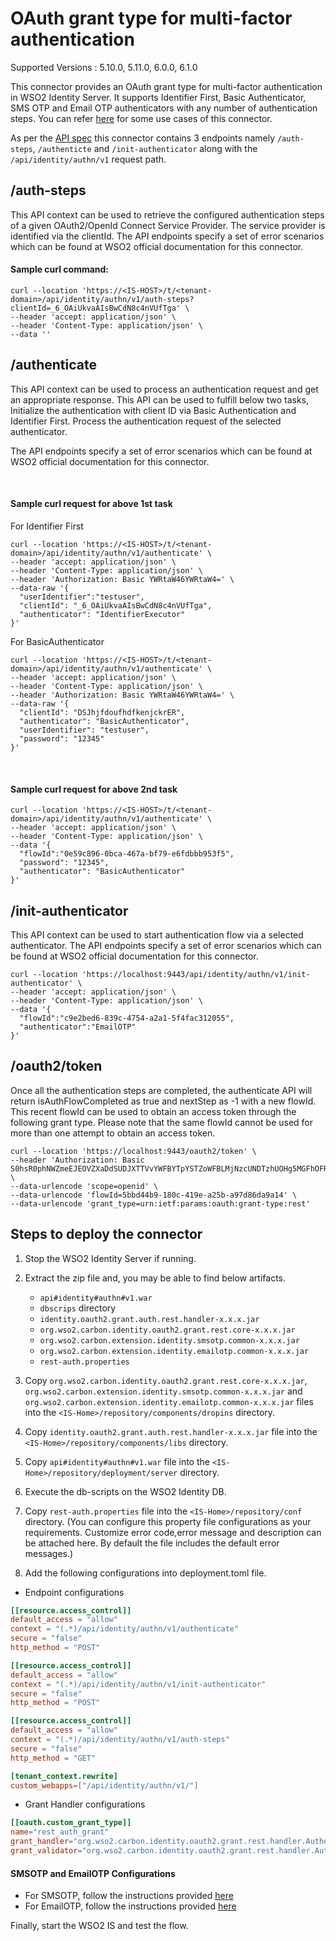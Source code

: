 # OAuth grant type for multi-factor authentication

Supported Versions : 5.10.0, 5.11.0, 6.0.0, 6.1.0

This connector provides an OAuth grant type for multi-factor authentication in WSO2 Identity Server.
It supports Identifier First, Basic Authenticator, SMS OTP and Email OTP authenticators with any number of authentication steps.
You can refer [here](Use-cases.md) for some use cases of this connector.

As per the [API spec](../components/org.wso2.carbon.identity.oauth2.grant.rest.endpoint/src/main/resources/AuthenticationRestAPI.yaml)  this connector contains 3 endpoints namely 
`/auth-steps`, `/authenticte` and `/init-authenticator` along with the `/api/identity/authn/v1` request path.

## /auth-steps

This API context can be used to retrieve the configured authentication steps 
of a given OAuth2/OpenId Connect Service Provider. The service provider is 
identified via the clientId. The API endpoints specify a set of error scenarios which can be 
found at WSO2 official documentation for this connector.

#### Sample curl command:

```agsl
curl --location 'https://<IS-HOST>/t/<tenant-domain>/api/identity/authn/v1/auth-steps?
clientId=_6_OAiUkvaAIsBwCdN8c4nVUfTga' \
--header 'accept: application/json' \
--header 'Content-Type: application/json' \
--data ''
```
## /authenticate

This API context can be used to process an authentication request and get an 
appropriate response. This API can be used to fulfill below two tasks,
Initialize the authentication with client ID via Basic Authentication and 
Identifier First. Process the authentication request of the selected authenticator.

The API endpoints specify a set of error scenarios which can be found at 
WSO2 official documentation for this connector.

<br/>

#### Sample curl request for above 1st task

For Identifier First
```agsl
curl --location 'https://<IS-HOST>/t/<tenant-domain>/api/identity/authn/v1/authenticate' \
--header 'accept: application/json' \
--header 'Content-Type: application/json' \
--header 'Authorization: Basic YWRtaW46YWRtaW4=' \
--data-raw '{
  "userIdentifier":"testuser",
  "clientId": "_6_OAiUkvaAIsBwCdN8c4nVUfTga",
  "authenticator": "IdentifierExecutor"
}'
```

For BasicAuthenticator

```agsl
curl --location 'https://<IS-HOST>/t/<tenant-domain>/api/identity/authn/v1/authenticate' \
--header 'accept: application/json' \
--header 'Content-Type: application/json' \
--header 'Authorization: Basic YWRtaW46YWRtaW4=' \
--data-raw '{
  "clientId": "DSJhjfdoufhdfkenjckrER",
  "authenticator": "BasicAuthenticator",
  "userIdentifier": "testuser",
  "password": "12345"
}'
```
<br/>

#### Sample curl request for above 2nd task
```agsl
curl --location 'https://<IS-HOST>/t/<tenant-domain>/api/identity/authn/v1/authenticate' \
--header 'accept: application/json' \
--header 'Content-Type: application/json' \
--data '{
  "flowId":"0e59c896-0bca-467a-bf79-e6fdbbb953f5",
  "password": "12345",
  "authenticator": "BasicAuthenticator"
}'
```

## /init-authenticator

This API context can be used to start authentication flow via a 
selected authenticator. The API endpoints specify a set of error 
scenarios which can be found at WSO2 official documentation for this connector.

```agsl
curl --location 'https://localhost:9443/api/identity/authn/v1/init-authenticator' \
--header 'accept: application/json' \
--header 'Content-Type: application/json' \
--data '{
  "flowId":"c9e2bed6-839c-4754-a2a1-5f4fac312055",
  "authenticator":"EmailOTP"
}'
```

## /oauth2/token

Once all the authentication steps are completed, the authenticate API will return isAuthFlowCompleted as true and nextStep as -1 with a new flowId. This recent flowId can be used to obtain an access token through the following grant type. Please note that the same flowId cannot be used for more than one attempt to obtain an access token.
```agsl
curl --location 'https://localhost:9443/oauth2/token' \
--header 'Authorization: Basic S0hsR0phNWZmeEJEOVZXaDdSUDJXTTVvYWFBYTpYSTZoWFBLMjNzcUNDTzhUOHg5MGFhOFRRa0lh' \
--data-urlencode 'scope=openid' \
--data-urlencode 'flowId=5bbd44b9-180c-419e-a25b-a97d86da9a14' \
--data-urlencode 'grant_type=urn:ietf:params:oauth:grant-type:rest'
```
## Steps to deploy the connector

1) Stop the WSO2 Identity Server if running.

2) Extract the zip file and, you may be able to find below artifacts.
   * `api#identity#authn#v1.war`
   * `dbscrips` directory
   * `identity.oauth2.grant.auth.rest.handler-x.x.x.jar`
   * `org.wso2.carbon.identity.oauth2.grant.rest.core-x.x.x.jar`
   * `org.wso2.carbon.extension.identity.smsotp.common-x.x.x.jar`
   * `org.wso2.carbon.extension.identity.emailotp.common-x.x.x.jar`
   * `rest-auth.properties`

3) Copy `org.wso2.carbon.identity.oauth2.grant.rest.core-x.x.x.jar`,
   `org.wso2.carbon.extension.identity.smsotp.common-x.x.x.jar` and
   `org.wso2.carbon.extension.identity.emailotp.common-x.x.x.jar` files into the 
`<IS-Home>/repository/components/dropins` directory.

4) Copy `identity.oauth2.grant.auth.rest.handler-x.x.x.jar` file into the
`<IS-Home>/repository/components/libs` directory.

5) Copy `api#identity#authn#v1.war` file into the `<IS-Home>/repository/deployment/server` directory.

6) Execute the db-scripts on the WSO2 Identity DB.

7) Copy `rest-auth.properties` file into the 
`<IS-Home>/repository/conf` directory. 
(You can configure this property file configurations as your requirements. 
Customize error code,error message and description can be attached here. 
By default the file includes the default error messages.)

8) Add the following configurations into deployment.toml file.

- Endpoint configurations

```toml
[[resource.access_control]]
default_access = "allow"
context = "(.*)/api/identity/authn/v1/authenticate"
secure = "false"
http_method = "POST"

[[resource.access_control]]
default_access = "allow"
context = "(.*)/api/identity/authn/v1/init-authenticator"
secure = "false"
http_method = "POST"

[[resource.access_control]]
default_access = "allow"
context = "(.*)/api/identity/authn/v1/auth-steps"
secure = "false"
http_method = "GET"

[tenant_context.rewrite]
custom_webapps=["/api/identity/authn/v1/"]
```

- Grant Handler configurations
```toml
[[oauth.custom_grant_type]]
name="rest_auth_grant"
grant_handler="org.wso2.carbon.identity.oauth2.grant.rest.handler.AuthenticationGrantHandler"
grant_validator="org.wso2.carbon.identity.oauth2.grant.rest.handler.AuthenticationGrantValidator"
```

#### SMSOTP and EmailOTP Configurations
- For SMSOTP, follow the instructions provided [here](https://github.com/wso2-extensions/identity-outbound-auth-sms-otp/blob/master/docs/sms_otp_service.md)
- For EmailOTP, follow the instructions provided [here](https://github.com/wso2-extensions/identity-outbound-auth-email-otp/blob/master/docs/email_otp_service.md)


Finally, start the WSO2 IS and test the flow.
